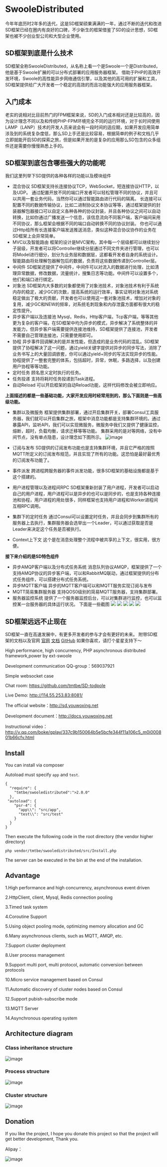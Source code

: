 # SwooleDistributed

今年年底历时2年多的迭代，这是SD框架硕果满满的一年，通过不断的迭代和改进SD框架已经在圈内有良好的口碑，不少新生的框架借鉴了SD的设计思想，SD框架也被不少创业型公司和大型企业使用。

## SD框架到底是什么技术
SD框架全称SwooleDistributed，从名称上看一个是Swoole一个是Distributed，他是基于Swoole扩展的可以分布式部署的应用服务器框架。
借助于PHP的高效开发环境，Swoole的高性能异步网络通信引擎，以及其他的高可用的扩展和工具，SD框架提供给广大开发者一个稳定的高效的而且功能强大的应用服务器框架。

## 入门成本
老实的说相对比目前热门的FPM框架来说，SD的入门成本相对还是比较高的，因为设计理念不同以及和传统PHP-FPM环境完全不同的运行环境，对于长时间使用LAMP（LANP）技术的开发人员来说会有一段时间的适应期，如果开发应用简单涉及到的系统复杂度低，那么SD上手还是比较容易，根据简单的例子和文档几乎立即就能开启SD的探索之旅，但是如果开发的是复杂的应用那么SD包含的众多组件还是需要你慢慢熟悉上手的。

## SD框架到底包含哪些强大的功能呢
我们这里列举下SD提供的各种各样的功能以及模块组件
* 混合协议
	SD框架支持长连接协议TCP，WebSocket，短连接协议HTTP，以及UDP。
    通过配置开放不同的端口开发者可以轻松管理不同的协议，并且可以共用一套业务代码，当然你可以通过智能路由进行代码的隔离。
    长连接可以配置不同的数据传输协议，比如二进制协议文本协议等等，通过框架提供的封装器解包器接口可以自定义各种各种的协议封装，并且各种协议之间可以自动转换，比如你通过广播发送一个信息，该信息流向不同客户端，客户端间采用不同协议，那么框架会根据不同的端口自动转换不同的协议封装。
    你也可以通过Http给所有长连接客户端发送推送消息，类似这种混合协议协作的业务在SD框架上会异常简单。
* MVC以及智能路由
	框架的设计是MVC架构，其中每一个层级都可以继续划分子层级，开发者可以将Controller继续分层通过不同文件夹进行管理，也可以将Model进行细分，划分为业务层和数据层，这都看开发者自身的系统设计。智能路由将处理解包器解包后的数据，负责将这些数据传递到Controller层。
* 中间件
	SD框架还提供了中间件，中间件可以对流入的数据进行处理，比如清理异常数据，修改数据，流量统计，搜集日志等功能。中间件可以设置多个，他们和端口进行绑定。
* 对象池
	SD框架内大多数的对象都使用了对象池技术，对象池技术有利于系统内存的稳定，减少GC的次数，提高系统的运行效率，事实证明对象池对系统稳定做出了极大的贡献，开发者也可以使用这一套对象池技术，增加对对象的复用，减少GC和NEW的频率，对系统毛刺现象和内存泄露方面都有很大的稳定性提升。
* 异步客户端以及连接池
	Mysql，Redis，Http客户端，Tcp客户端，等等其他更为复杂的客户端，在SD框架中均为异步的模式，异步解决了系统整体的并发能力，但异步客户端需要提供连接池维持，SD框架提供了连接池，开发者不需要自己管理连接池，只需要使用即可。
* 协程
	异步事件回调解决的是并发性能，但造成的是业务代码的混乱。SD框架提供了协程解决了这一问题，通过yield关键字提供对异步的同步写法，消除了业务书写上的大量回调嵌套，你可以通过yield+同步的写法实现异步的性能。
    协程提供了一整套完整的体系，包括超时，异常，休眠，多路选择，以及创建用户协程等等功能。
* 定时任务
	顾名思义定时执行的任务。  
* 任务投递
	支持将耗时任务投递到Task进程。
* 自动Reload
	可以开启框架的自动Reload功能，这样代码修改会被立即响应。
    
**上面描述的都是一些基础功能，大家开发应用时经常用到的，那么下面则是一些高级功能。**

* 集群以及微服务
	框架提供集群部署，通过开启集群开关，部署Consul工具服务器，我们就可以开启集群之旅，框架中消息功能都是支持集群环境的。通过暴露API，监听API，我们可以实现微服务，微服务中我们又提供了健康监控，熔断，超时，负载均衡，请求迁移等等功能。
    集群采用的是对等网络，没有中间节点，没有单点隐患，设计理念如下图所示。
    ![image](https://raw.githubusercontent.com/tmtbe/SwooleDistributed/v2/screenshots/k3.png)

* 订阅与发布
	SD提供的订阅发布功能也是支持集群环境，并且它严格的按照MQTT所定义的订阅发布规范，并且实现了所有的功能。这恐怕是最好最优秀的订阅发布功能了。
* 事件派发
	跨进程跨服务器的事件派发功能，很多SD框架的基础设施都是基于这个搭建的。
* 用户进程管理以及进程间RPC
	SD框架重新封装了用户进程，开发者可以启动自己的用户进程，用户进程可以是异步的也可以是同步的，也是支持各种连接池和协程，用户进程的用处很多，同样框架也支持用户进程和Worker进程间互相RPC调用。
* 集群下的定时任务
	通过Consul可以设置定时任务，并且会同步到集群所有的服务器上去执行，集群服务器会选举出一个Leader，可以通过获取是否是Leader来决定这个任务是否被执行。
* Context上下文
	这个是在消息处理整个流程中被共享的上下文，很实用，很方便。
    
**接下来介绍的是SD特色组件**
* 异步AMQP客户端以及分布式任务系统
	消息队列协议AMQP，框架提供了一个支持AMQP协议的异步客户端，可以和RabbitMQ联动，通过框架提供的分布式任务组件，可以搭建分布式任务系统。
* 异步MQTT客户端
	异步的MQTT客户端可以和MQTT服务实现订阅与发布
* MQTT简易集群服务器
	支持QOS0级别的简易MQTT服务器，支持集群部署。
* 服务器监控系统
	提供了一个服务器监控后台，可以对集群进行监控，也可以监控某一台服务器的具体运行状况。
    下面是一些截图
    ![](https://raw.githubusercontent.com/tmtbe/SwooleDistributed/v2/screenshots/screenshot_1511494439977.png)
    ![](https://raw.githubusercontent.com/tmtbe/SwooleDistributed/v2/screenshots/screenshot_1511494520746.png)
    ![](https://raw.githubusercontent.com/tmtbe/SwooleDistributed/v2/screenshots/screenshot_1511494552885.png)
    ![](https://raw.githubusercontent.com/tmtbe/SwooleDistributed/v2/screenshots/screenshot_1511494572162.png)
    ![](https://raw.githubusercontent.com/tmtbe/SwooleDistributed/v2/screenshots/screenshot_1511494591862.png)
## SD框架远远不止现在

SD框架一直在高速发展中，有更多开发者的参与才会有更好的未来。
附带SD框架的文档以及官网
[官网](http://sd.youwoxing.net/)
[文档](http://docs.youwoxing.net/)
[GitHub](https://github.com/tmtbe/SwooleDistributed)
如果你喜欢，请打个星星支持下～


High performance, high concurrency, PHP asynchronous distributed framework,power by ext-swoole

Development communication QQ-group：569037921  

Simple websocket case

Chat room: https://github.com/tmtbe/SD-todpole

Live Demo: http://114.55.253.83:8081/

The official website：http://sd.youwoxing.net

Development document：http://docs.youwoxing.net

Instructional video：http://v.qq.com/boke/gplay/337c9b150064b5e5bcfe344f11a106c5_m0i000801b66cfv.html

## Install
You can install via composer

Autoload must specify `app` and `test`.
```
{
  "require": {
    "tmtbe/swooledistributed":">2.0.0"
  },
 "autoload": {
    "psr-4": {
      "app\\": "src/app",
      "test\\": "src/test"
    }
  }
}
```
Then execute the following code in the root directory (the vendor higher directory)
```
php vendor/tmtbe/swooledistributed/src/Install.php
```
The server can be executed in the bin at the end of the installation.

## Advantage

1.High performance and high concurrency, asynchronous event driven

2.HttpClient, client, Mysql, Redis connection pooling

3.Timed task system

4.Coroutine Support

5.Using object pooling mode, optimizing memory allocation and GC

6.Many asynchronous clients, such as MQTT, AMQP, etc.

7.Support cluster deployment

8.User process management

9.Support multi port, multi protocol, automatic conversion between protocols

10.Micro service management based on Consul

11.Automatic discovery of cluster nodes based on Consul

12.Support pubish-subscribe mode

13.MQTT Server

14.Asynchronous operating system

## Architecture diagram

### Class inheritance structure
 ![image](https://raw.githubusercontent.com/tmtbe/SwooleDistributed/v2/screenshots/k1.png)

### Process structure
 ![image](https://raw.githubusercontent.com/tmtbe/SwooleDistributed/v2/screenshots/k2.png)
 
### Cluster structure
 ![image](https://raw.githubusercontent.com/tmtbe/SwooleDistributed/v2/screenshots/k3.png)
## Donation
If you like the project, I hope you donate this project so that the project will get better development, 
Thank you.

Alipay：

 ![image](https://raw.githubusercontent.com/tmtbe/SwooleDistributed/v2/screenshots/pay.png)
